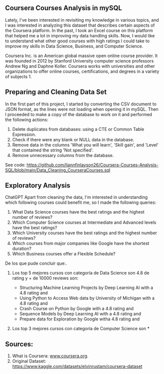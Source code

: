 ## Coursera Courses Analysis in mySQL

Lately, I've been interested in revisiting my knowledge in various topics, and I was interested in analyzing this dataset that describes certain aspects of the Coursera platform. 
In the past, I took an Excel course on this platform that helped me a lot in improving my data handling skills. 
Now, I would like to understand what other good courses with high ratings I could take to improve my skills in Data Science, Business, and Computer Science. 

Coursera Inc. is an American global massive open online course provider. It was founded in 2012 by Stanford University computer science professors Andrew Ng and Daphne Koller. 
Coursera works with universities and other organizations to offer online courses, certifications, and degrees in a variety of subjects 1.

## Preparing and Cleaning Data Set

In the first part of this project, I started by converting the CSV document to JSON format, as the lines were not loading when opening it in mySQL. Then I proceeded to make a copy of the database to work on it and performed the following actions:

1. Delete duplicates from databases: using a CTE or Common Table Expression.
2. Check if there were any blank or NULL data in the database.
3. Remove data in the columns 'What you will learn', 'Skill gain', and 'Level' that contained the string 'Not specified'.
4. Remove unnecessary columns from the database.

See code: https://github.com/liannfinlayson26/Coursera-Courses-Analysis-SQL/blob/main/Data_Cleaning_CourseraCourses.sql

## Exploratory Analysis 


ChatGPT
Apart from cleaning the data, I'm interested in understanding which following courses could benefit me, so I made the following queries:

1. What Data Science courses have the best ratings and the highest number of reviews?
2. Which Computer Science courses at Intermediate and Advanced levels have the best ratings?
3. Which University courses have the best ratings and the highest number of reviews?
4. Which courses from major companies like Google have the shortest duration?
5. Which Business courses offer a Flexible Schedule?

De los que pude concluir que:.
1. Los top 5 mejores cursos con categoría de Data Science son 4.8 de rating y + de 10000 reviews son:
   * Structuring Machine Learning Projects by Deep Learning AI with a 4.8 rating and 
   * Using Python to Access Web data by University of Michigan with a 4.8 rating and 
   * Crash Course on Python by Google with a 4.8 rating and 
   * Sequence Models by Deep Learning AI with a 4.8 rating and 
   * Prepare data for Exploration by Google witha  4.8 rating and
  
2. Los top 3 mejores cursos con categoría de Computer Science son
   * 

## Sources:
1. What is Coursera: www.coursera.org.
2. Original Dataset: https://www.kaggle.com/datasets/elvinrustam/coursera-dataset
